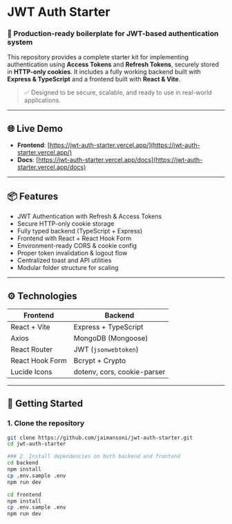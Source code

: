 # JWT Auth Starter

### 🔐 Production-ready boilerplate for JWT-based authentication system

This repository provides a complete starter kit for implementing authentication using **Access Tokens** and **Refresh Tokens**, securely stored in **HTTP-only cookies**. It includes a fully working backend built with **Express & TypeScript** and a frontend built with **React & Vite**.

> ✅ Designed to be secure, scalable, and ready to use in real-world applications.

---

## 🌐 Live Demo

- **Frontend**: [https://jwt-auth-starter.vercel.app/](https://jwt-auth-starter.vercel.app/)
- **Docs**: [https://jwt-auth-starter.vercel.app/docs](https://jwt-auth-starter.vercel.app/docs)
---

## 📦 Features

- JWT Authentication with Refresh & Access Tokens
- Secure HTTP-only cookie storage
- Fully typed backend (TypeScript + Express)
- Frontend with React + React Hook Form
- Environment-ready CORS & cookie config
- Proper token invalidation & logout flow
- Centralized toast and API utilities
- Modular folder structure for scaling

---

## ⚙️ Technologies

| Frontend        | Backend        |
|-----------------|----------------|
| React + Vite    | Express + TypeScript |
| Axios           | MongoDB (Mongoose) |
| React Router    | JWT (`jsonwebtoken`) |
| React Hook Form | Bcrypt + Crypto |
| Lucide Icons    | dotenv, cors, cookie-parser |

---

## 🚀 Getting Started

### 1. Clone the repository
```bash
git clone https://github.com/jaimansoni/jwt-auth-starter.git
cd jwt-auth-starter

### 2. Install dependencies on both backend and frontend
cd backend
npm install
cp .env.sample .env
npm run dev

cd frontend
npm install
cp .env.sample .env
npm run dev

